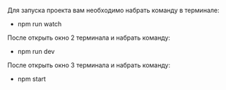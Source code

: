 Для запуска проекта вам необходимо набрать команду в терминале: <br>

- npm run watch

После открыть окно 2 терминала и набрать команду: <br>

- npm run dev

После открыть окно 3 терминала и набрать команду: <br>

- npm start